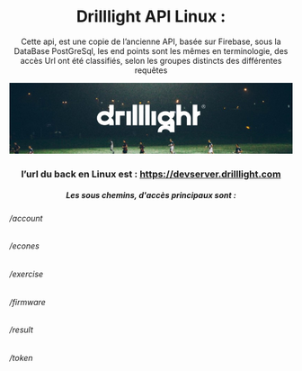 <div id="header" align="center">
  <h1>Drilllight API Linux : </h1>
  <p>Cette api, est une copie de l’ancienne API, basée sur Firebase, sous la DataBase PostGreSql, les end points sont les mêmes en terminologie, des accès Url ont été classifiés, selon les groupes distincts des différentes requêtes</p>


  <a  target="_blank" href="https://www.drilllight.com/"><img src="https://github.com/AdminDrillligth/psql_api/blob/main/1679301504964.jpeg" alt="Site officiel" /></a>

<h3>l’url du back en Linux est : 
  <a target="_blank" href="https://devserver.drilllight.com">https://devserver.drilllight.com
  </a>
</h3>
<h5>Les sous chemins, d'accès principaux sont : </h5>
<h6 align="left">/account</h6>
<h6 align="left">/econes</h6>
<h6 align="left">/exercise</h6>
<h6 align="left">/firmware</h6>
<h6 align="left">/result</h6>
<h6 align="left">/token</h6>



</div>
